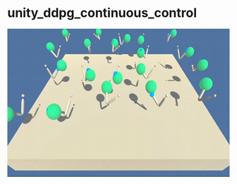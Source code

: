 # unity_ddpg_continuous_control

![Alt Text](https://github.com/jasonkut/unity_ddpg_continuous_control/raw/master/demo.gif)
